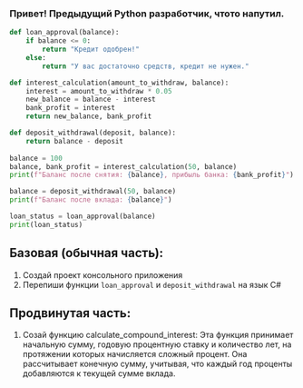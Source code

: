 ### Привет! Предыдущий Python разработчик, чтото напутил.

 

``` Python
def loan_approval(balance):
    if balance <= 0:
        return "Кредит одобрен!"
    else:
        return "У вас достаточно средств, кредит не нужен."

def interest_calculation(amount_to_withdraw, balance):
    interest = amount_to_withdraw * 0.05
    new_balance = balance - interest
    bank_profit = interest
    return new_balance, bank_profit

def deposit_withdrawal(deposit, balance):
    return balance - deposit
 
balance = 100
balance, bank_profit = interest_calculation(50, balance)
print(f"Баланс после снятия: {balance}, прибыль банка: {bank_profit}")

balance = deposit_withdrawal(50, balance)
print(f"Баланс после вклада: {balance}")

loan_status = loan_approval(balance)
print(loan_status)
```

## Базовая (обычная часть): 
1. Создай проект консольного приложения
2. Перепиши функции `loan_approval` и `deposit_withdrawal` на язык C#

## Продвинутая часть: 

1. Созай функцию calculate_compound_interest: Эта функция принимает начальную сумму, годовую процентную ставку и количество лет, на протяжении которых начисляется сложный процент. Она рассчитывает конечную сумму, учитывая, что каждый год проценты добавляются к текущей сумме вклада.